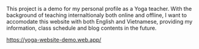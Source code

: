 This project is a demo for my personal profile as a Yoga teacher.
With the background of teaching internaltionaly both online and offline, I want to accomodate this website with both English and Vietnamese, providing my information, class schedule and blog contents in the future.

https://yoga-website-demo.web.app/